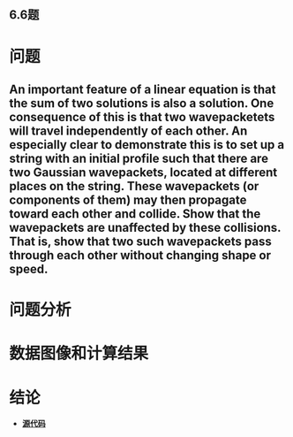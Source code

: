 ## 6.6题

# 问题
## **An important feature of a linear equation is that the sum of two solutions is also a solution. One consequence of this is that two wavepacketets will travel independently of each other. An especially clear to demonstrate this is to set up a string with an initial profile such that there are two Gaussian wavepackets, located at different places on the string. These wavepackets (or components of them) may then propagate toward each other and collide. Show that the wavepackets are unaffected by these collisions. That is, show that two such wavepackets pass through each other without changing shape or speed.**
# 问题分析

# 数据图像和计算结果

# 结论


- [**源代码**](https://github.com/paaaaaan/Computational_physics_2015301500280/blob/12.0/code)
